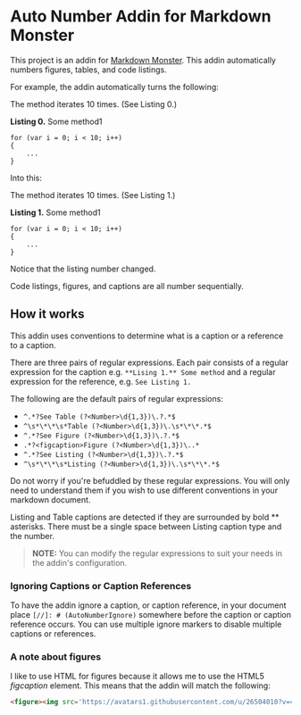 # Auto Number Addin for Markdown Monster
This project is an addin for [Markdown Monster](https://markdownmonster.west-wind.com/). 
This addin automatically numbers figures, tables, and code listings.

For example, the addin automatically turns the following:

The method iterates 10 times. (See Listing 0.)

**Listing 0.** Some method1
```
for (var i = 0; i < 10; i++)
{
	...
}
```

Into this:

The method iterates 10 times. (See Listing 1.)

**Listing 1.** Some method1
```
for (var i = 0; i < 10; i++)
{
	...
}
```

Notice that the listing number changed.

Code listings, figures, and captions are all number sequentially.

## How it works
This addin uses conventions to determine what is a caption or a reference to a caption.

There are three pairs of regular expressions. Each pair consists of a regular expression for the caption e.g. ```**Lising 1.** Some method``` and a regular expression for the reference, e.g. ```See Listing 1.```

The following are the default pairs of regular expressions:
* ```^.*?See Table (?<Number>\d{1,3})\.?.*$```
* ```^\s*\*\*\s*Table (?<Number>\d{1,3})\.\s*\*\*.*$```
* ```^.*?See Figure (?<Number>\d{1,3})\.?.*$```
* ```.*?<figcaption>Figure (?<Number>\d{1,3})\..*```
* ```^.*?See Listing (?<Number>\d{1,3})\.?.*$```
* ```^\s*\*\*\s*Listing (?<Number>\d{1,3})\.\s*\*\*.*$```

Do not worry if you're befuddled by these regular expressions. You will only need to understand them if you wish to use different conventions in your markdown document.

Listing and Table captions are detected if they are surrounded by bold \** asterisks. There must be a single space between Listing caption type and the number.

> **NOTE:** You can modify the regular expressions to suit your needs in the addin's configuration.

### Ignoring Captions or Caption References
To have the addin ignore a caption, or caption reference, in your document place ```[//]: # (AutoNumberIgnore)``` somewhere before the caption or caption reference occurs. You can use multiple ignore markers to disable multiple captions or references.

### A note about figures
I like to use HTML for figures because it allows me to use the HTML5 *figcaption* element. This means that the addin will match the following:

```html
<figure><img src='https://avatars1.githubusercontent.com/u/26504010?v=4&s=200'><figcaption>Codon Framework</figcaption></figure>
```

